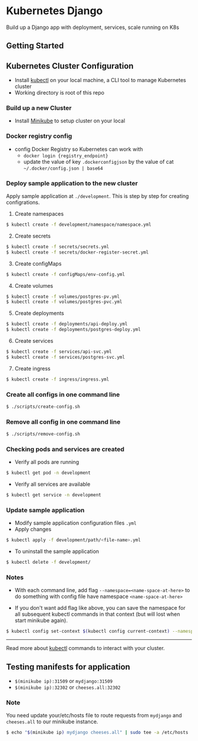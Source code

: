# Kubernetes Django
Build up a Django app with deployment, services, scale running on K8s

## Getting Started

## Kubernetes Cluster Configuration
  - Install [kubectl](https://kubernetes.io/docs/tasks/tools/install-kubectl/) on your local machine, a CLI tool to manage Kubernetes cluster
  - Working directory is root of this repo


### Build up a new Cluster
  - Install [Minikube](https://github.com/kubernetes/minikube) to setup cluster on your local

### Docker registry config
- config Docker Registry so Kubernetes can work with
    - `docker login {registry_endpoint}`
    - update the value of key `.dockerconfigjson` by the value of cat `~/.docker/config.json | base64`

### Deploy sample application to the new cluster
Apply sample application at `./development`. This is step by step for creating configrations.

1. Create namespaces
```bash
$ kubectl create -f development/namespace/namespace.yml
```

2. Create secrets
```bash
$ kubectl create -f secrets/secrets.yml
$ kubectl create -f secrets/docker-register-secret.yml
```

3. Create configMaps
```bash
$ kubectl create -f configMaps/env-config.yml
```

4. Create volumes
```bash
$ kubectl create -f volumes/postgres-pv.yml
$ kubectl create -f volumes/postgres-pvc.yml
```

5. Create deployments
```bash
$ kubectl create -f deployments/api-deploy.yml
$ kubectl create -f deployments/postgres-deploy.yml
```

6. Create services
```bash
$ kubectl create -f services/api-svc.yml
$ kubectl create -f services/postgres-svc.yml
```

7. Create ingress
```bash
$ kubectl create -f ingress/ingress.yml
```

### Create all configs in one command line
```bash
$ ./scripts/create-config.sh
```

### Remove all config in one command line
```bash
$ ./scripts/remove-config.sh
```

### Checking pods and services are created
  - Verify all pods are running

```bash
$ kubectl get pod -n development
```

  - Verify all services are available

```bash
$ kubectl get service -n development
```

### Update sample application
  - Modify sample application configuration files `.yml`
  - Apply changes

```bash
$ kubectl apply -f development/path/<file-name>.yml
```

  - To uninstall the sample application

```bash
$ kubectl delete -f development/
```

### Notes

  - With each command line, add flag `--namespace=<name-space-at-here>` to do something with config file have namespace `<name-space-at-here>`

  - If you don't want add flag like above, you can save the namespace for all subsequent kubectl commands in that context (but will lost when start minikube again).

```bash
$ kubectl config set-context $(kubectl config current-context) --namespace=<insert-namespace-name-here>
```

---

Read more about [kubectl](https://kubernetes.io/docs/user-guide/kubectl-overview/) commands to interact with your cluster.

## Testing manifests for application

  - `$(minikube ip):31509` or `mydjango:31509`
  - `$(minikube ip):32302` or `cheeses.all:32302`

### Note

You need update your/etc/hosts file to route requests from `mydjango` and `cheeses.all` to our minikube instance.

```bash
$ echo "$(minikube ip) mydjango cheeses.all" | sudo tee -a /etc/hosts
```